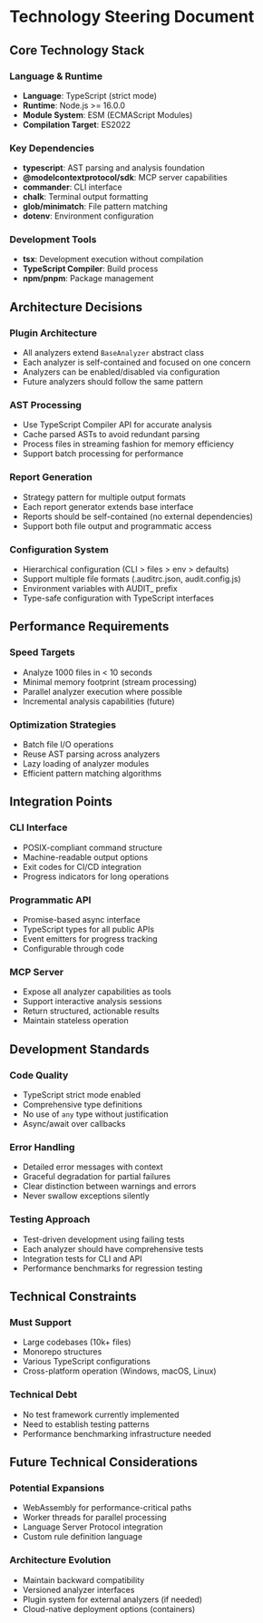# Technology Steering Document

## Core Technology Stack

### Language & Runtime
- **Language**: TypeScript (strict mode)
- **Runtime**: Node.js >= 16.0.0
- **Module System**: ESM (ECMAScript Modules)
- **Compilation Target**: ES2022

### Key Dependencies
- **typescript**: AST parsing and analysis foundation
- **@modelcontextprotocol/sdk**: MCP server capabilities
- **commander**: CLI interface
- **chalk**: Terminal output formatting
- **glob/minimatch**: File pattern matching
- **dotenv**: Environment configuration

### Development Tools
- **tsx**: Development execution without compilation
- **TypeScript Compiler**: Build process
- **npm/pnpm**: Package management

## Architecture Decisions

### Plugin Architecture
- All analyzers extend `BaseAnalyzer` abstract class
- Each analyzer is self-contained and focused on one concern
- Analyzers can be enabled/disabled via configuration
- Future analyzers should follow the same pattern

### AST Processing
- Use TypeScript Compiler API for accurate analysis
- Cache parsed ASTs to avoid redundant parsing
- Process files in streaming fashion for memory efficiency
- Support batch processing for performance

### Report Generation
- Strategy pattern for multiple output formats
- Each report generator extends base interface
- Reports should be self-contained (no external dependencies)
- Support both file output and programmatic access

### Configuration System
- Hierarchical configuration (CLI > files > env > defaults)
- Support multiple file formats (.auditrc.json, audit.config.js)
- Environment variables with AUDIT_ prefix
- Type-safe configuration with TypeScript interfaces

## Performance Requirements

### Speed Targets
- Analyze 1000 files in < 10 seconds
- Minimal memory footprint (stream processing)
- Parallel analyzer execution where possible
- Incremental analysis capabilities (future)

### Optimization Strategies
- Batch file I/O operations
- Reuse AST parsing across analyzers
- Lazy loading of analyzer modules
- Efficient pattern matching algorithms

## Integration Points

### CLI Interface
- POSIX-compliant command structure
- Machine-readable output options
- Exit codes for CI/CD integration
- Progress indicators for long operations

### Programmatic API
- Promise-based async interface
- TypeScript types for all public APIs
- Event emitters for progress tracking
- Configurable through code

### MCP Server
- Expose all analyzer capabilities as tools
- Support interactive analysis sessions
- Return structured, actionable results
- Maintain stateless operation

## Development Standards

### Code Quality
- TypeScript strict mode enabled
- Comprehensive type definitions
- No use of `any` type without justification
- Async/await over callbacks

### Error Handling
- Detailed error messages with context
- Graceful degradation for partial failures
- Clear distinction between warnings and errors
- Never swallow exceptions silently

### Testing Approach
- Test-driven development using failing tests
- Each analyzer should have comprehensive tests
- Integration tests for CLI and API
- Performance benchmarks for regression testing

## Technical Constraints

### Must Support
- Large codebases (10k+ files)
- Monorepo structures
- Various TypeScript configurations
- Cross-platform operation (Windows, macOS, Linux)

### Technical Debt
- No test framework currently implemented
- Need to establish testing patterns
- Performance benchmarking infrastructure needed

## Future Technical Considerations

### Potential Expansions
- WebAssembly for performance-critical paths
- Worker threads for parallel processing
- Language Server Protocol integration
- Custom rule definition language

### Architecture Evolution
- Maintain backward compatibility
- Versioned analyzer interfaces
- Plugin system for external analyzers (if needed)
- Cloud-native deployment options (containers)